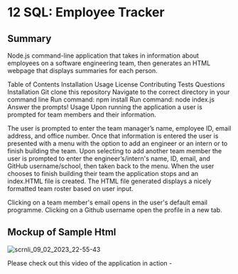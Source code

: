 # 12 SQL: Employee Tracker

## Summary

Node.js command-line application that takes in information about employees on a software engineering team, then generates an HTML webpage that displays summaries for each person.

Table of Contents
Installation
Usage
License
Contributing
Tests
Questions
Installation
Git clone this repository
Navigate to the correct directory in your command line
Run command: npm install
Run command: node index.js
Answer the prompts!
Usage
Upon running the application a user is prompted for team members and their information.

The user is prompted to enter the team manager’s name, employee ID, email address, and office number.
Once that information is entered the user is presented with a menu with the option to add an engineer or an intern or to finish building the team.
Upon selecting to add another team member the user is prompted to enter the engineer’s/intern's name, ID, email, and GitHub username/school, then taken back to the menu.
When the user chooses to finish building their team the application stops and an index.HTML file is created.
The HTML file generated displays a nicely formatted team roster based on user input.

Clicking on a team member's email opens in the user's default email programme.
Clicking on a Github username open the profile in a new tab.

## Mockup of Sample Html
![scrnli_09_02_2023_22-55-43](https://user-images.githubusercontent.com/113865888/217957617-03ebb5a8-73f9-459f-9b82-a5b0ff23f312.png)


Please check out this video of the application in action - 
